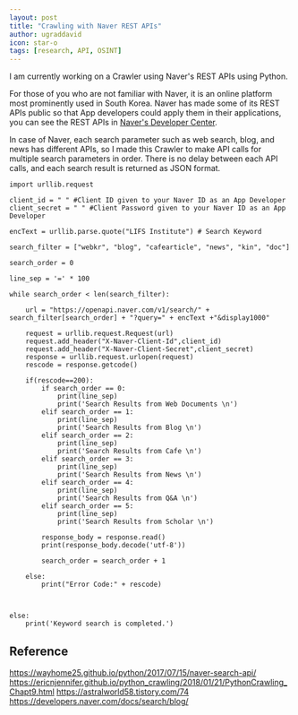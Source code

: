 ```yaml
---
layout: post
title: "Crawling with Naver REST APIs"
author: ugraddavid
icon: star-o
tags: [research, API, OSINT]
---
```


I am currently working on a Crawler using Naver's REST APIs using Python.

For those of you who are not familiar with Naver, it is an online platform most prominently used in South Korea.
Naver has made some of its REST APIs public so that App developers could apply them in their applications, you can see the REST APIs in [Naver's Developer Center](https://developers.naver.com/main/).

In case of Naver, each search parameter such as web search, blog, and news has different APIs, so I made this Crawler to make API calls for multiple search parameters in order. There is no delay between each API calls, and each search result is returned as JSON format.


```
import urllib.request

client_id = " " #Client ID given to your Naver ID as an App Developer
client_secret = " " #Client Password given to your Naver ID as an App Developer

encText = urllib.parse.quote("LIFS Institute") # Search Keyword

search_filter = ["webkr", "blog", "cafearticle", "news", "kin", "doc"]

search_order = 0

line_sep = '=' * 100

while search_order < len(search_filter):

    url = "https://openapi.naver.com/v1/search/" + search_filter[search_order] + "?query=" + encText +"&display1000"

    request = urllib.request.Request(url)
    request.add_header("X-Naver-Client-Id",client_id)
    request.add_header("X-Naver-Client-Secret",client_secret)
    response = urllib.request.urlopen(request)
    rescode = response.getcode()

    if(rescode==200):
        if search_order == 0:
            print(line_sep)
            print('Search Results from Web Documents \n')
        elif search_order == 1:
            print(line_sep)
            print('Search Results from Blog \n')
        elif search_order == 2:
            print(line_sep)
            print('Search Results from Cafe \n')
        elif search_order == 3:
            print(line_sep)
            print('Search Results from News \n')
        elif search_order == 4:
            print(line_sep)
            print('Search Results from Q&A \n')
        elif search_order == 5:
            print(line_sep)
            print('Search Results from Scholar \n')
        
        response_body = response.read()
        print(response_body.decode('utf-8'))
        
        search_order = search_order + 1
            
    else:
        print("Error Code:" + rescode)
    
    

else:
    print('Keyword search is completed.')
```


## Reference
https://wayhome25.github.io/python/2017/07/15/naver-search-api/
https://ericnjennifer.github.io/python_crawling/2018/01/21/PythonCrawling_Chapt9.html
https://astralworld58.tistory.com/74
https://developers.naver.com/docs/search/blog/
